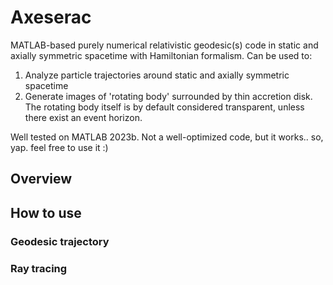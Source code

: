 # Axeserac

MATLAB-based purely numerical relativistic geodesic(s) code in static and axially symmetric spacetime with Hamiltonian formalism. Can be used to:
1. Analyze particle trajectories around static and axially symmetric spacetime
2. Generate images of 'rotating body' surrounded by thin accretion disk. The rotating body itself is by default considered transparent, unless there exist an event horizon.

Well tested on MATLAB 2023b. Not a well-optimized code, but it works.. so, yap. feel free to use it :) 

## Overview


## How to use
### Geodesic trajectory

### Ray tracing

